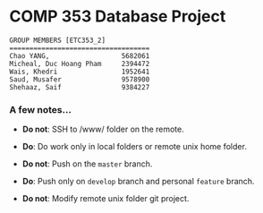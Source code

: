 # COMP 353 Database Project

    GROUP MEMBERS [ETC353_2]
    ===================================
    Chao YANG, 					5682061
    Micheal, Duc Hoang Pham		2394472
    Wais, Khedri				1952641
    Saud, Musafer 				9578900
    Shehaaz, Saif 				9384227

### A few notes...

- __Do not__: SSH to /www/ folder on the remote.
- __Do__: Do work only in local folders or remote unix home folder.

- __Do not__: Push on the `master` branch.
- __Do__: Push only on `develop` branch and personal `feature` branch.

- __Do not__: Modify remote unix folder git project.
